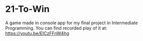# 21-To-Win
A game made in console app for my final project in Intermediate Programming.
You can find recorded play of it at: https://youtu.be/EICzFFnW4hg
